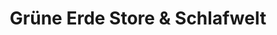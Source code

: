---
title: "Grüne Erde Store & Schlafwelt"
url: /hamburg/gruene-erde-store-und-schlafwelt/
shop: Möbel
---
